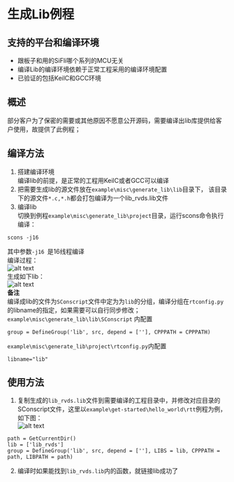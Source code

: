 # 生成Lib例程

## 支持的平台和编译环境
<!-- 支持哪些板子和芯片平台 -->
- 跟板子和用的SiFli哪个系列的MCU无关
- 编译Lib的编译环境依赖于正常工程采用的编译环境配置
- 已验证的包括KeilC和GCC环境

## 概述
部分客户为了保密的需要或其他原因不愿意公开源码，需要编译出lib库提供给客户使用，故提供了此例程；


## 编译方法
1. 搭建编译环境<br>
编译lib的前提，是正常的工程用KeilC或者GCC可以编译<br>
2. 把需要生成lib的源文件放在`example\misc\generate_lib\lib`目录下，
该目录下的源文件`*.c,*.h`都会打包编译为一个lib_rvds.lib文件
3. 编译lib<br>
切换到例程`example\misc\generate_lib\project`目录，运行scons命令执行编译：<br>
```
scons -j16
```
其中参数`-j16 `是16线程编译 <br>
编译过程：<br>
![alt text](assert/lib001.png)<br>
生成如下lib：<br>
![alt text](assert/lib002.png)<br>
**备注**<br>
编译成lib的文件为`SConscript`文件中定为为`lib`的分组，编译分组在`rtconfig.py`的libname的指定，如果需要可以自行同步修改；<br>
`example\misc\generate_lib\lib\SConscript` 内配置<br>
```
group = DefineGroup('lib', src, depend = [''], CPPPATH = CPPPATH)
```
`example\misc\generate_lib\project\rtconfig.py`内配置<br>
```
libname="lib"
```
## 使用方法
1. 复制生成的`lib_rvds.lib`文件到需要编译的工程目录中，并修改对应目录的SConscript文件，这里以`example\get-started\hello_world\rtt`例程为例，如下图：<br>
![alt text](assert/lib003.png)<br>
```
path = GetCurrentDir()
lib = ['lib_rvds']
group = DefineGroup('lib', src, depend = [''], LIBS = lib, CPPPATH = path, LIBPATH = path)
```
2. 编译时如果能找到`lib_rvds.lib`内的函数，就链接lib成功了<br>




